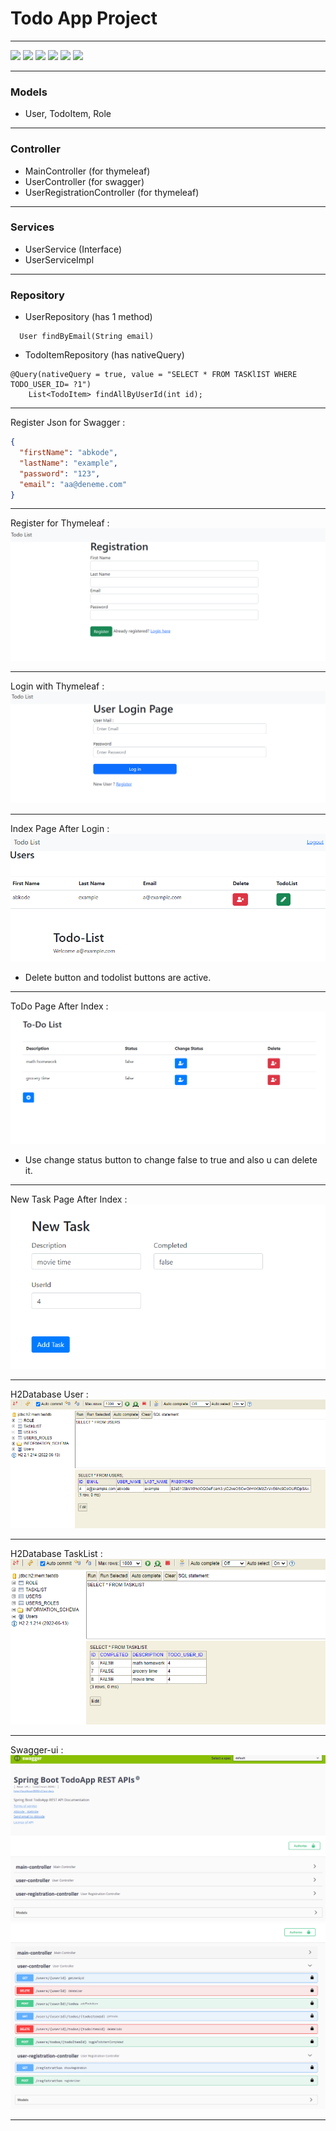 # Todo App Project 
***

![](https://img.shields.io/badge/java_17-✓-blue.svg)
![](https://img.shields.io/badge/spring_boot-✓-blue.svg)
![](https://img.shields.io/badge/H2Database-✓-blue.svg)
![](https://img.shields.io/badge/jwt-✓-blue.svg)
![](https://img.shields.io/badge/swagger-✓-blue.svg)
![](https://img.shields.io/badge/Thymeleaf-✓-blue.svg)

***
### Models
- User, TodoItem, Role
***

### Controller
- MainController (for thymeleaf)
- UserController (for swagger) 
- UserRegistrationController (for thymeleaf)

***
### Services
- UserService (Interface) 
- UserServiceImpl 
***

### Repository
- UserRepository (has 1 method)
```
  User findByEmail(String email)
  ```
- TodoItemRepository (has nativeQuery)
```
@Query(nativeQuery = true, value = "SELECT * FROM TASKlIST WHERE TODO_USER_ID= ?1")
    List<TodoItem> findAllByUserId(int id);
```
***

Register Json for Swagger :
```json
{
  "firstName": "abkode",
  "lastName": "example",
  "password": "123",
  "email": "aa@deneme.com"
}
```
***
Register for Thymeleaf :
![](src/main/resources/img/th-registration.png)
***
Login with Thymeleaf :
![](src/main/resources/img/login-page-thymleaf.png)
***
Index Page After Login : 
![](src/main/resources/img/index-page.png)
* Delete button and todolist buttons are active. 
***
ToDo Page After Index : 
![](src/main/resources/img/todolist.png)
* Use change status button to change false to true and also u can delete it.
***
New Task Page After Index :
![](src/main/resources/img/newTask.png)
***
H2Database User : 
![](src/main/resources/img/h2user.png)
***
H2Database TaskList : 
![](src/main/resources/img/h2TaskList.png)
***
Swagger-ui :
![](src/main/resources/img/swagger1.png)
![](src/main/resources/img/swagger2.png)
***

